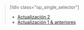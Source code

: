 > [!div class="op_single_selector"]
> * [Actualización 2](../articles/storsimple/storsimple-manage-jobs-u2.md)
> * [Actualización 1 &amp; anteriores](../articles/storsimple/storsimple-manage-jobs.md)
> 
> 


